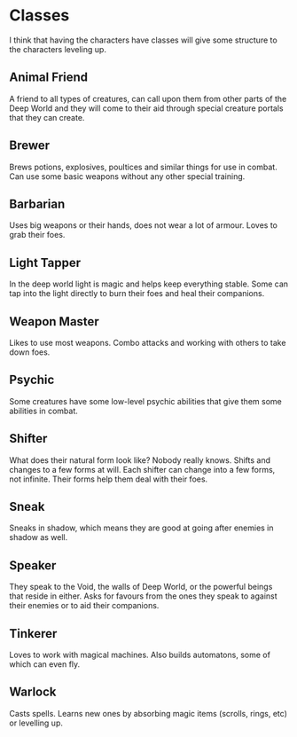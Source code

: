 # Classes
I think that having the characters have classes will give some structure to the characters leveling up.

## Animal Friend
A friend to all types of creatures, can call upon them from other parts of the Deep World and they will come to their aid through special creature portals that they can create.

## Brewer
Brews potions, explosives, poultices and similar things for use in combat. Can use some basic weapons without any other special training.

## Barbarian
Uses big weapons or their hands, does not wear a lot of armour. Loves to grab their foes.

## Light Tapper
In the deep world light is magic and helps keep everything stable. Some can tap into the light directly to burn their foes and heal their companions.

## Weapon Master
Likes to use most weapons. Combo attacks and working with others to take down foes.

## Psychic
Some creatures have some low-level psychic abilities that give them some abilities in combat.

## Shifter
What does their natural form look like? Nobody really knows. Shifts and changes to a few forms at will. Each shifter can change into a few forms, not infinite. Their forms help them deal with their foes.

## Sneak
Sneaks in shadow, which means they are good at going after enemies in shadow as well.

## Speaker
They speak to the Void, the walls of Deep World, or the powerful beings that reside in either. Asks for favours from the ones they speak to against their enemies or to aid their companions.

## Tinkerer
Loves to work with magical machines. Also builds automatons, some of which can even fly.

## Warlock
Casts spells. Learns new ones by absorbing magic items (scrolls, rings, etc) or levelling up.
